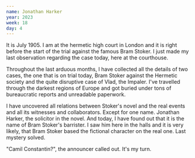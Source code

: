 ```yaml
---
name: Jonathan Harker
year: 2023
week: 18
day: 4
---
```


It is July 1905. I am at the hermetic high court in London and it is right
before the start of the trial against the famous Bram Stoker. I just made my
last observation regarding the case today, here at the courthouse.

Throughout the last arduous months, I have collected all the details of two
cases, the one that is on trial today, Bram Stoker against the Hermetic society
and the quite disruptive case of Vlad, the Impaler. I've travelled through the
darkest regions of Europe and got buried under tons of bureaucratic reports and
unreadable paperwork.

I have uncovered all relations between Stoker's novel and the real events and
all its witnesses and collaborators. Except for one name. Jonathan Harker, the
solicitor in the novel. And today, I have found out that it is the name of Bram
Stoker's barrister. I saw him here in the halls and it is very likely, that Bram
Stoker based the fictional character on the real one. Last mystery solved.

"Camil Constantin?", the announcer called out. It's my turn.
